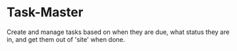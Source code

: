 # Task-Master
Create and manage tasks based on when they are due, what status they are in, and get them out of 'site' when done.
